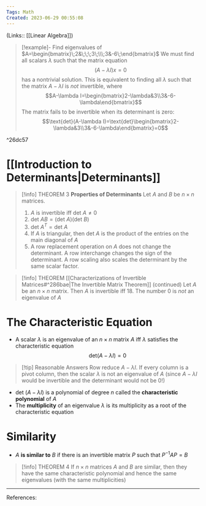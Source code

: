 ```yaml
---
Tags: Math
Created: 2023-06-29 00:55:08
---
```

(Links:: [[Linear Algebra]])
> [!example]- Find eigenvalues of $A=\begin{bmatrix}\;2&\;\;\;3\;\\\;3&-6\;\end{bmatrix}$
> We must find all scalars $\lambda$ such that the matrix equation $$(A-\lambda I)x=0$$ has a nontrivial solution.
> This is equivalent to finding all $\lambda$ such that the matrix $A-\lambda I$ is *not* invertible, where $$A-\lambda I=\begin{bmatrix}2-\lambda&3\\3&-6-\lambda\end{bmatrix}$$
> The matrix fails to be invertible when its determinant is zero: $$\text{det}(A-\lambda I)=\text{det}\begin{bmatrix}2-\lambda&3\\3&-6-\lambda\end{bmatrix}=0$$

^26dc57

# [[Introduction to Determinants|Determinants]]
> [!info] THEOREM 3
> **Properties of Determinants**
> Let $A$ and $B$ be $n\times n$ matrices.
> 1. $A$ is invertible iff $\text{det }A\neq 0$
> 2. $\text{det }AB=(\text{det }A)(\text{det }B)$
> 3. $\text{det }A^T=\text{det }A$
> 4. If $A$ is triangular, then $\text{det }A$ is the product of the entries on the main diagonal of $A$
> 5. A row replacement operation on $A$ does not change the determinant. A row interchange changes the sign of the determinant. A row scaling also scales the determinant by the same scalar factor.

> [!info] THEOREM
> [[Characterizations of Invertible Matrices#^286bae|The Invertible Matrix Theorem]] (continued)
> Let $A$ be an $n\times n$ matrix. Then $A$ is invertible iff
> 18. The number 0 is *not* an eigenvalue of $A$
# The Characteristic Equation
- A scalar $\lambda$ is an eigenvalue of an $n\times n$ matrix $A$ iff $\lambda$ satisfies the characteristic equation $$\text{det}(A-\lambda I)=0$$

> [!tip] Reasonable Answers
> Row reduce $A-\lambda I$. If every column is a pivot column, then the scalar $\lambda$ is not an eigenvalue of $A$ (since $A-\lambda I$ would be invertible and the determinant would not be 0!)
- $\text{det }(A-\lambda I)$ is a polynomial of degree $n$ called the **characteristic polynomial** of $A$
- The **multiplicity** of an eigenvalue $\lambda$ is its multiplicity as a root of the characteristic equation
# Similarity
- $A$ **is similar to** $B$ if there is an invertible matrix $P$ such that $P^{-1}AP=B$

> [!info] THEOREM 4
> If $n\times n$ matrices $A$ and $B$ are similar, then they have the same characteristic polynomial and hence the same eigenvalues (with the same multiplicities)

---
References: